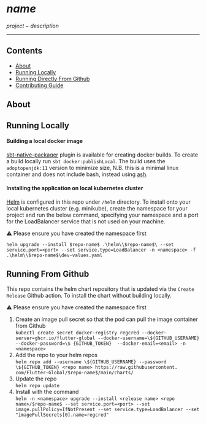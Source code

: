 # $name$

$project-description$

---
## Contents
 - [About](#about)
 - [Running Locally](#running-locally)
 - [Running Directly From Github](#running-from-github)
 - [Contributing Guide](/docs/CONTRIBUTING.md)

## About

## Running Locally

#### Building a local docker image

[sbt-native-packager](https://sbt-native-packager.readthedocs.io/en/latest/) plugin is available for creating docker builds. To create a
build locally run `sbt docker:publishLocal`. The build uses the `adoptopenjdk:11` version to minimize size, N.B. this is a minimal linux container
and does not include bash, instead using [ash](https://en.wikipedia.org/wiki/Almquist_shell).

#### Installing the application on local kubernetes cluster

[Helm](https://helm.sh/) is configured in this repo under `/helm` directory. To install onto your local kubernetes cluster (e.g. minikube), create 
the namespace for your project and run the below command, specifying your namespace and a port for the LoadBalancer service that is not used 
on your machine.

:warning: Please ensure you have created the namespace first

```
helm upgrade --install $repo-name$ .\helm\\$repo-name$\ --set service.port=<port> --set service.type=LoadBalancer -n <namespace> -f .\helm\\$repo-name$\dev-values.yaml
```
## Running From Github

This repo contains the helm chart repository that is updated via the `Create Release` Github action. To install the chart
without building locally.

:warning: Please ensure you have created the namespace first

1. Create an image pull secret so that the pod can pull the image container from Github  
   `kubectl create secret docker-registry regcred --docker-server=ghcr.io/flutter-global --docker-username=\${GITHUB_USERNAME} --docker-password=\$
   {GITHUB_TOKEN}  --docker-email=<email> -n <namespace> `
2. Add the repo to your helm repos  
   `helm repo add --username \${GITHUB_USERNAME} --password \${GITHUB_TOKEN} <repo name> https://raw.githubusercontent.
   com/Flutter-Global/$repo-name$/main/charts/`
3. Update the repo  
   `helm repo update`
4. Install with the command  
   `helm -n <namespace> upgrade --install <release name> <repo name>/$repo-name$ --set service.port=<port> --set image.pullPolicy=IfNotPresent --set service.type=LoadBalancer --set "imagePullSecrets[0].name=regcred"`

